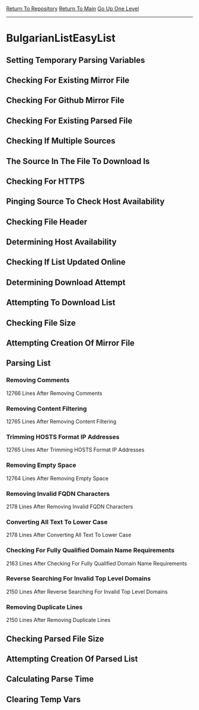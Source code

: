 [Return To Repository](https://github.com/deathbybandaid/piholeparser/)
[Return To Main](https://github.com/deathbybandaid/piholeparser/blob/master/RecentRunLogs/Mainlog.md)
[Go Up One Level](https://github.com/deathbybandaid/piholeparser/blob/master/RecentRunLogs/TopLevelScripts/30-Processing-Blacklists.md)
____________________________________
# BulgarianListEasyList
## Setting Temporary Parsing Variables
## Checking For Existing Mirror File
## Checking For Github Mirror File
## Checking For Existing Parsed File
## Checking If Multiple Sources
## The Source In The File To Download Is
## Checking For HTTPS
## Pinging Source To Check Host Availability
## Checking File Header
## Determining Host Availability
## Checking If List Updated Online
## Determining Download Attempt
## Attempting To Download List
## Checking File Size
## Attempting Creation Of Mirror File
## Parsing List
### Removing Comments
12766 Lines After Removing Comments
### Removing Content Filtering
12765 Lines After Removing Content Filtering
### Trimming HOSTS Format IP Addresses
12765 Lines After Trimming HOSTS Format IP Addresses
### Removing Empty Space
12764 Lines After Removing Empty Space
### Removing Invalid FQDN Characters
2178 Lines After Removing Invalid FQDN Characters
### Converting All Text To Lower Case
2178 Lines After Converting All Text To Lower Case
### Checking For Fully Qualified Domain Name Requirements
2163 Lines After Checking For Fully Qualified Domain Name Requirements
### Reverse Searching For Invalid Top Level Domains
2150 Lines After Reverse Searching For Invalid Top Level Domains
### Removing Duplicate Lines
2150 Lines After Removing Duplicate Lines
## Checking Parsed File Size
## Attempting Creation Of Parsed List
## Calculating Parse Time
## Clearing Temp Vars
